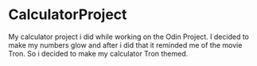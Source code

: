 # CalculatorProject

My calculator project i did while working on the Odin Project. I decided to make my numbers glow and after i did that it reminded me of the movie Tron. So 
i decided to make my calculator Tron themed. 
